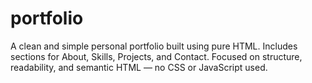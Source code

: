 # portfolio
A clean and simple personal portfolio built using pure HTML. Includes sections for About, Skills, Projects, and Contact. Focused on structure, readability, and semantic HTML — no CSS or JavaScript used.
